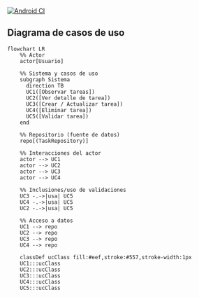[![Android CI](https://github.com/enelramon/DemoAp2/actions/workflows/android.yml/badge.svg)](https://github.com/enelramon/DemoAp2/actions/workflows/android.yml)

## Diagrama de casos de uso

```mermaid
flowchart LR
    %% Actor
    actor[Usuario]

    %% Sistema y casos de uso
    subgraph Sistema
      direction TB
      UC1([Observar tareas])
      UC2([Ver detalle de tarea])
      UC3([Crear / Actualizar tarea])
      UC4([Eliminar tarea])
      UC5([Validar tarea])
    end

    %% Repositorio (fuente de datos)
    repo[(TaskRepository)]

    %% Interacciones del actor
    actor --> UC1
    actor --> UC2
    actor --> UC3
    actor --> UC4

    %% Inclusiones/uso de validaciones
    UC3 -.->|usa| UC5
    UC4 -.->|usa| UC5
    UC2 -.->|usa| UC5

    %% Acceso a datos
    UC1 --> repo
    UC2 --> repo
    UC3 --> repo
    UC4 --> repo

    classDef ucClass fill:#eef,stroke:#557,stroke-width:1px
    UC1:::ucClass
    UC2:::ucClass
    UC3:::ucClass
    UC4:::ucClass
    UC5:::ucClass
```
